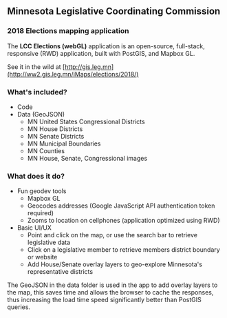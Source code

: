 ## Minnesota Legislative Coordinating Commission
### 2018 Elections mapping application

The **LCC Elections (webGL)** application is an open-source, full-stack, responsive (RWD) application, built with PostGIS, and Mapbox GL. 

See it in the wild at [http://gis.leg.mn](http://ww2.gis.leg.mn/iMaps/elections/2018/)

### What's included?
- Code
- Data (GeoJSON)
  - MN United States Congressional Districts
  - MN House Districts
  - MN Senate Districts
  - MN Municipal Boundaries
  - MN Counties
  - MN House, Senate, Congressional images

### What does it do?
- Fun geodev tools
  - Mapbox GL
  - Geocodes addresses (Google JavaScript API authentication token required)
  - Zooms to location on cellphones (application optimized using RWD)
- Basic UI/UX
  - Point and click on the map, or use the search bar to retrieve legislative data
  - Click on a legislative member to retrieve members district boundary or website
  - Add House/Senate overlay layers to geo-explore Minnesota's representative districts

The GeoJSON in the data folder is used in the app to add overlay layers to the map, this saves time and allows the browser to cache the responses, thus increasing the load time speed significantly better than PostGIS queries.